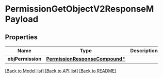 # PermissionGetObjectV2ResponseMPayload

## Properties
Name | Type | Description | Notes
------------ | ------------- | ------------- | -------------
**objPermission** | [**PermissionResponseCompound***](PermissionResponseCompound.md) |  | 

[[Back to Model list]](../README.md#documentation-for-models) [[Back to API list]](../README.md#documentation-for-api-endpoints) [[Back to README]](../README.md)


